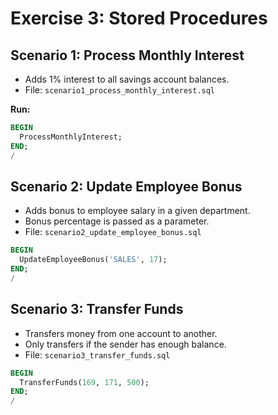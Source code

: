 # Exercise 3: Stored Procedures

## Scenario 1: Process Monthly Interest

- Adds 1% interest to all savings account balances.
- File: `scenario1_process_monthly_interest.sql`

**Run:**
```sql
BEGIN
  ProcessMonthlyInterest;
END;
/
```
## Scenario 2: Update Employee Bonus

- Adds bonus to employee salary in a given department.
- Bonus percentage is passed as a parameter.
- File: `scenario2_update_employee_bonus.sql`

```sql
BEGIN
  UpdateEmployeeBonus('SALES', 17);
END;
/
```

## Scenario 3: Transfer Funds

- Transfers money from one account to another.
- Only transfers if the sender has enough balance.
- File: `scenario3_transfer_funds.sql`

```sql
BEGIN
  TransferFunds(169, 171, 500);
END;
/
```